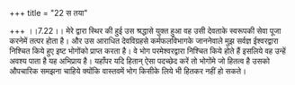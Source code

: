 +++
title = "22 स तया"

+++
।।7.22।। मेरे द्वारा स्थिर की हुई उस श्रद्धासे युक्त हुआ वह उसी देवताके
स्वरूपकी सेवा पूजा करनेमें तत्पर होता है। और उस आराधित देवविग्रहसे
कर्मफलविभागके जाननेवाले मुझ सर्वज्ञ ईश्वरद्वारा निश्चित किये हुए इष्ट
भोगोंको प्राप्त करता है। वे भोग परमेश्वरद्वारा निश्चित किये होते हैं
इसलिये वह उन्हें अवश्य पाता है यह अभिप्राय है। यहाँपर यदि हितान् ऐसा
पदच्छेद करें तो भोगोंमे जो हितत्व है उसको औपचारिक समझना चाहिये क्योंकि
वास्तवमें भोग किसीके लिये भी हितकर नहीं हो सकते।

